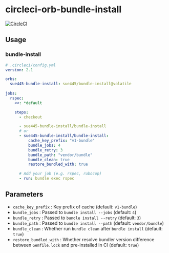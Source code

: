 # circleci-orb-bundle-install
[![CircleCI](https://circleci.com/gh/sue445/circleci-orb-bundle-install/tree/master.svg?style=svg&circle-token=b1e09093e5f09f91180578edef6fa57e442d11e1)](https://circleci.com/gh/sue445/circleci-orb-bundle-install/tree/master)

## Usage
### bundle-install
```yml
# .circleci/config.yml
version: 2.1

orbs:
  sue445-bundle-install: sue445/bundle-install@volatile
  
jobs:
  rspec:
    <<: *default

    steps:
      - checkout

      - sue445-bundle-install/bundle-install
      # or
      - sue445-bundle-install/bundle-install:
          cache_key_prefix: "v1-bundle"
          bundle_jobs: 4
          bundle_retry: 3
          bundle_path: "vendor/bundle"
          bundle_clean: true
          restore_bundled_with: true

      # Add your job (e.g. rspec, rubocop)
      - run: bundle exec rspec
```

## Parameters
* `cache_key_prefix` : Key prefix of cache (default: `v1-bundle`)
* `bundle_jobs` : Passed to `bundle install --jobs` (default: `4`)
* `bundle_retry` : Passed to `bundle install --retry` (default: `3`)
* `bundle_path` : Passed to `bundle install --path` (default: `vendor/bundle`)
* `bundle_clean` : Whether run `bundle clean` after `bundle install` (default: `true`)
* `restore_bundled_with` : Whether resolve bundler version difference between `Gemfile.lock` and pre-installed in CI (default: `true`)
